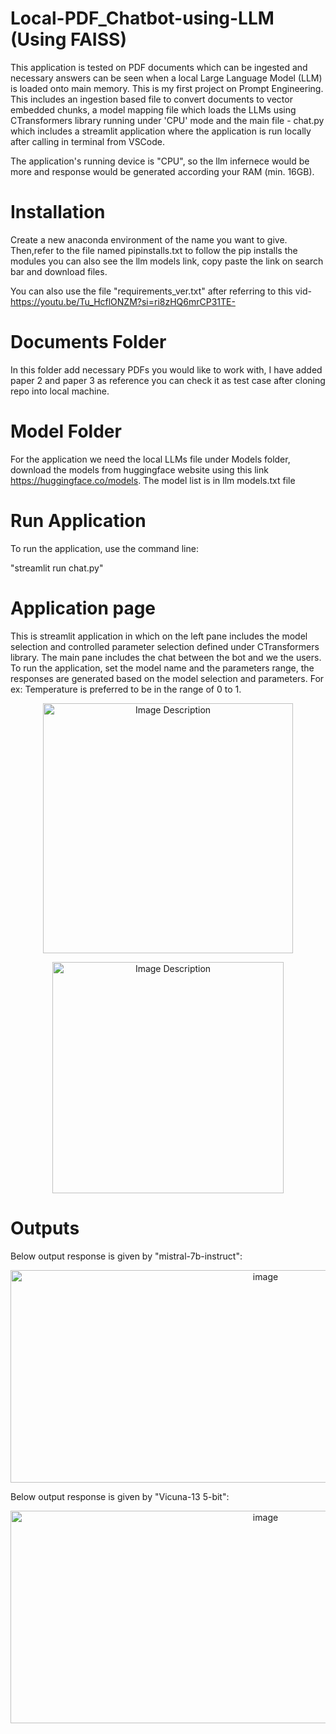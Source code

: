 # Local-PDF_Chatbot-using-LLM (Using FAISS)

This application is tested on PDF documents which can be ingested and necessary answers can be seen when a local Large Language Model (LLM) is loaded onto main memory. This is my first project on Prompt Engineering. 
This includes an ingestion based file to convert documents to vector embedded chunks, a model mapping file which loads the LLMs using CTransformers library running under 'CPU' mode and the main file - chat.py which includes a streamlit application where the application is run locally after calling in terminal from VSCode.

The application's running device is "CPU", so the llm infernece would be more and response would be generated according your RAM (min. 16GB).

# Installation 

Create a new anaconda environment of the name you want to give. Then,refer to the file named pipinstalls.txt to follow the pip installs the modules you can also see the llm models link, copy paste the link on search bar and download files.

You can also use the file "requirements_ver.txt" after referring to this vid- https://youtu.be/Tu_HcflONZM?si=ri8zHQ6mrCP31TE-

# Documents Folder

In this folder add necessary PDFs you would like to work with, I have added paper 2 and paper 3 as reference you can check it as test case after cloning repo into local machine.

# Model Folder

For the application we need the local LLMs file under Models folder, download the models from huggingface website using this link https://huggingface.co/models.
The model list is in llm models.txt file

# Run Application

To run the application, use the command line:

"streamlit run chat.py"

# Application page

This is streamlit application in which on the left pane includes the model selection and controlled parameter selection defined under CTransformers library. The main pane includes the chat between the bot and we the users.
To run the application, set the model name and the parameters range, the responses are generated based on the model selection and parameters. For ex: Temperature is preferred to be in the range of 0 to 1.

<p align="center">
  <img src="https://github.com/mr-nobody15/Local-PDF_Chatbot/assets/70313481/89dd2b88-6e0f-4712-ad93-7ee5b0cd9df8" alt="Image Description" height="400">
</p>

<p align="center">
  <img src="https://github.com/mr-nobody15/Local-PDF_Chatbot/assets/70313481/7468ac15-f5b6-4dae-9e87-fd453a879f6d" alt="Image Description" height="370">
</p>

# Outputs 

Below output response is given by "mistral-7b-instruct":

<p align="center">
  <img src="https://github.com/mr-nobody15/Local-PDF_Chatbot/assets/70313481/4f037a57-1875-48ea-a595-6de1871cbd4a" alt="image" width="800" height="340">
</p>

Below output response is given by "Vicuna-13 5-bit":

<p align="center">
  <img src="https://github.com/mr-nobody15/Local-PDF_Chatbot/assets/70313481/c0d0e5ca-1e86-4192-a616-70f83a7e64a3" alt="image" width="800" height="340">
</p>


